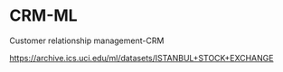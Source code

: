 # CRM-ML
Customer relationship management-CRM 

https://archive.ics.uci.edu/ml/datasets/ISTANBUL+STOCK+EXCHANGE
